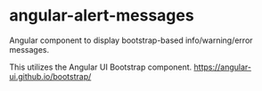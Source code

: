 # angular-alert-messages
Angular component to display bootstrap-based info/warning/error messages.

This utilizes the Angular UI Bootstrap component. https://angular-ui.github.io/bootstrap/

